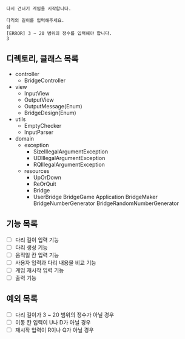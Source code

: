 
```
다시 건너기 게임을 시작합니다.

다리의 길이를 입력해주세요.
삼
[ERROR] 3 ~ 20 범위의 정수를 입력해야 합니다.
3
```

## 디렉토리, 클래스 목록

- controller
    - BridgeController
- view
    - InputView
    - OutputView
    - OutputMessage(Enum)
    - BridgeDesign(Enum)
- utils
    - EmptyChecker
    - InputParser
- domain
    - exception
        - SizeIllegalArgumentException
        - UDIllegalArgumentException
        - RQIllegalArgumentException
    - resources
        - UpOrDown
        - ReOrQuit
        - Bridge
        - UserBridge
          BridgeGame
          Application
          BridgeMaker
          BridgeNumberGenerator
          BridgeRandomNumberGenerator


## 기능 목록

- [ ]  다리 길이 입력 기능
- [ ]  다리 생성 기능
- [ ]  움직일 칸 입력 기능
- [ ]  사용자 입력과 다리 내용물 비교 기능
- [ ]  게임 재시작 입력 기능
- [ ]  출력 기능

## 예외 목록

- [ ]  다리 길이가 3 ~ 20 범위의 정수가 아닐 경우
- [ ]  이동 칸 입력이 U나 D가 아닐 경우
- [ ]  재시작 입력이 R이나 Q가 아닐 경우